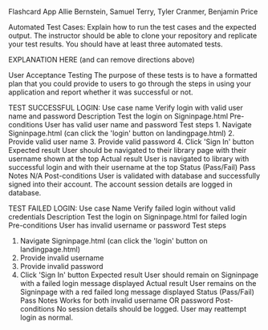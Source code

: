 Flashcard App
Allie Bernstein, Samuel Terry, Tyler Cranmer, Benjamin Price

Automated Test Cases: Explain how to run the test cases and the expected output. The instructor should be able to clone your repository and replicate your test results. You should have at least three automated tests.

EXPLANATION HERE (and can remove directions above)

User Acceptance Testing The purpose of these tests is to have a formatted plan that you could provide to users to go through the steps in using your application and report whether it was successful or not.

TEST SUCCESSFUL LOGIN:
Use case name
    Verify login with valid user name and password
Description
    Test the login on Signinpage.html
Pre-conditions
    User has valid user name and password
Test steps
    1. Navigate Signinpage.html (can click the 'login' button on landingpage.html)
    2. Provide valid user name
    3. Provide valid password
    4. Click 'Sign In' button
Expected result
    User should be navigated to their library page with their username shown at the top
Actual result
    User is navigated to library with successful login and with their username at the top
Status (Pass/Fail)
    Pass
Notes
    N/A
Post-conditions
    User is validated with database and successfully signed into their account.
    The account session details are logged in database.

  TEST FAILED LOGIN:
  Use case Name
    Verify failed login without valid credentials
  Description
    Test the login on Signinpage.html for failed login
Pre-conditions
  User has invalid username or password
Test steps
  1. Navigate Signinpage.html (can click the 'login' button on landingpage.html)
  2. Provide invalid username
  3. Provide invalid password
  4. Click 'Sign In' button
Expected result
  User should remain on Signinpage with a failed login message displayed
Actual result
  User remains on the Signinpage with a red failed long message displayed
Status (Pass/Fail)
  Pass
Notes
  Works for both invalid username OR password
Post-conditions
  No session details should be logged.  User may reattempt login as normal.
